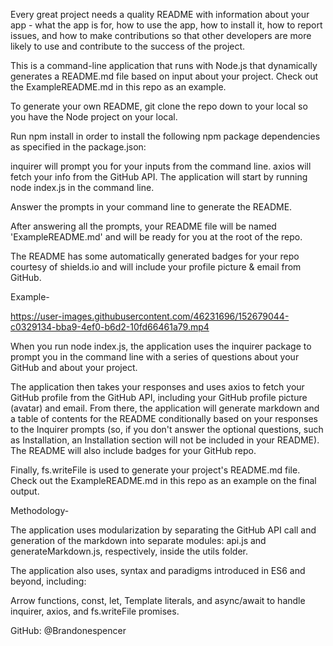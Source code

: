 Every great project needs a quality README with information about your app - what the app is for, how to use the app, how to install it, how to report issues, and how to make contributions so that other developers are more likely to use and contribute to the success of the project.

This is a command-line application that runs with Node.js that dynamically generates a README.md file based on input about your project. Check out the ExampleREADME.md in this repo as an example.


To generate your own README, git clone the repo down to your local so you have the Node project on your local.

Run npm install in order to install the following npm package dependencies as specified in the package.json:

inquirer will prompt you for your inputs from the command line.
axios will fetch your info from the GitHub API.
The application will start by running node index.js in the command line.

Answer the prompts in your command line to generate the README.

After answering all the prompts, your README file will be named 'ExampleREADME.md' and will be ready for you at the root of the repo.

The README has some automatically generated badges for your repo courtesy of shields.io and will include your profile picture & email from GitHub.

Example-



https://user-images.githubusercontent.com/46231696/152679044-c0329134-bba9-4ef0-b6d2-10fd66461a79.mp4




When you run node index.js, the application uses the inquirer package to prompt you in the command line with a series of questions about your GitHub and about your project.

The application then takes your responses and uses axios to fetch your GitHub profile from the GitHub API, including your GitHub profile picture (avatar) and email. From there, the application will generate markdown and a table of contents for the README conditionally based on your responses to the Inquirer prompts (so, if you don't answer the optional questions, such as Installation, an Installation section will not be included in your README). The README will also include badges for your GitHub repo.

Finally, fs.writeFile is used to generate your project's README.md file. Check out the ExampleREADME.md in this repo as an example on the final output.



Methodology-

The application uses modularization by separating the GitHub API call and generation of the markdown into separate modules: api.js and generateMarkdown.js, respectively, inside the utils folder.

The application also uses, syntax and paradigms introduced in ES6 and beyond, including:

Arrow functions,
const, let,
Template literals, and
async/await to handle inquirer, axios, and fs.writeFile promises.


GitHub: @Brandonespencer

